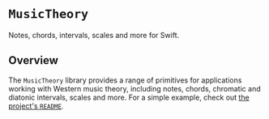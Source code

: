# ``MusicTheory``

Notes, chords, intervals, scales and more for Swift.

## Overview

The `MusicTheory` library provides a range of primitives for applications working with Western music theory, including notes, chords, chromatic and diatonic intervals, scales and more. For a simple example, check out [the project's `README`](https://github.com/fwcd/swift-music-theory#examples).
